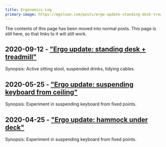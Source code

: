 ```yaml
---
title: Ergonomics Log
primary-image: https://mgsloan.com/posts/ergo-update-standing-desk-treadmill/images/desk-setup.jpg
---
```


The contents of this page has been moved into normal posts. This page
is still here, so that links to it will still work.

## 2020-09-12 - ["Ergo update: standing desk + treadmill"][]

Synopsis: Active sitting stool, suspended drinks, tidying cables.

["Ergo update: standing desk + treadmill"]: /posts/ergo-update-standing-desk-treadmill

## 2020-05-25 - ["Ergo update: suspending keyboard from ceiling"][]

Synopsis: Experiment in suspending keyboard from fixed points.

["Ergo update: suspending keyboard from ceiling"]: /posts/ergo-update-suspending-keyboard-from-ceiling

## 2020-04-25 - ["Ergo update: hammock under deck"][]

Synopsis: Experiment in suspending keyboard from fixed points.

["Ergo update: hammock under deck"]: /posts/ergo-update-hammock-under-deck
